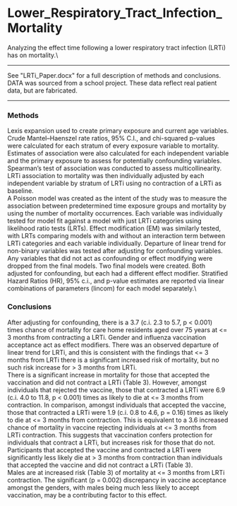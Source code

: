 # Lower_Respiratory_Tract_Infection_Mortality
Analyzing the effect time following a lower respiratory tract infection (LRTi) has on mortality.\

__________________________________________________________________________________________________
See "LRTi_Paper.docx" for a full description of methods and conclusions.\
DATA was sourced from a school project. These data reflect real patient data, but are fabricated.
__________________________________________________________________________________________________

### Methods
Lexis expansion used to create primary exposure and current age variables.\
Crude Mantel–Haenszel rate ratios, 95% C.I., and chi-squared p-values were calculated 
for each stratum of every exposure variable to mortality. Estimates of association were also 
calculated for each independent variable and the primary exposure to assess for potentially 
confounding variables. Spearman’s test of association was conducted to assess multicollinearity. 
LRTi association to mortality was then individually adjusted by each independent variable by stratum 
of LRTi using no contraction of a LRTi as baseline. \
A Poisson model was created as the intent of the study was to measure the association between predetermined 
time exposure groups and mortality by using the number of mortality occurrences. Each variable was individually 
tested for model fit against a model with just LRTi categories using likelihood ratio tests (LRTs). Effect modification 
(EM) was similarly tested, with LRTs comparing models with and without an interaction term between LRTi categories and 
each variable individually. Departure of linear trend for non-binary variables was tested after adjusting for confounding 
variables.\
Any variables that did not act as confounding or effect modifying were dropped from the final models. Two final models 
were created. Both adjusted for confounding, but each had a different effect modifier. Stratified Hazard Ratios (HR), 
95% c.i., and p-value estimates are reported via linear combinations of parameters (lincom) for each model separately.\

### Conclusions
After adjusting for confounding, there is a 3.7 (c.i. 2.3 to 5.7, p < 0.001) times chance of mortality for care home 
residents aged over 75 years at <= 3 months from contracting a LRTi. Gender and influenza vaccination acceptance act 
as effect modifiers. There was an observed departure of linear trend for LRTi, and this is consistent with the findings 
that <= 3 months from LRTi there is a significant increased risk of mortality, but no such risk increase for > 3 months 
from LRTi. \
There is a significant increase in mortality for those that accepted the vaccination and did not contract a LRTi (Table 3). 
However, amongst individuals that rejected the vaccine, those that contracted a LRTi were 6.9 (c.i. 4.0 to 11.8, p < 0.001) 
times as likely to die at <= 3 months from contraction. In comparison, amongst individuals that accepted the vaccine, those 
that contracted a LRTi were 1.9 (c.i. 0.8 to 4.6, p = 0.16) times as likely to die at <= 3 months from contraction. This is 
equivalent to a 3.6 increased chance of mortality in vaccine rejecting individuals at <= 3 months from LRTi contraction. 
This suggests that vaccination confers protection for individuals that contract a LRTi, but increases risk for those that do not. 
Participants that accepted the vaccine and contracted a LRTi were significantly less likely die at > 3 months from contraction 
than individuals that accepted the vaccine and did not contract a LRTi (Table 3). \
Males are at increased risk (Table 3) of mortality at <= 3 months from LRTi contraction. The significant (p = 0.002) discrepancy 
in vaccine acceptance amongst the genders, with males being much less likely to accept vaccination, may be a contributing factor 
to this effect. 
